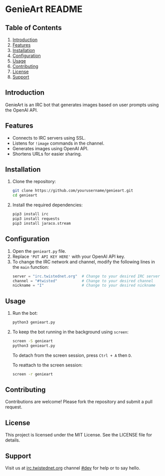 # GenieArt README

## Table of Contents

1. [Introduction](#introduction)
2. [Features](#features)
3. [Installation](#installation)
4. [Configuration](#configuration)
5. [Usage](#usage)
6. [Contributing](#contributing)
7. [License](#license)
8. [Support](#support)

## Introduction

GenieArt is an IRC bot that generates images based on user prompts using the OpenAI API.

## Features

- Connects to IRC servers using SSL.
- Listens for `!image` commands in the channel.
- Generates images using OpenAI API.
- Shortens URLs for easier sharing.

## Installation

1. Clone the repository:
   ```bash
   git clone https://github.com/yourusername/genieart.git
   cd genieart
   ```

2. Install the required dependencies:
   ```bash
   pip3 install irc
   pip3 install requests
   pip3 install jaraco.stream
   ```

## Configuration

1. Open the `genieart.py` file.
2. Replace `'PUT API KEY HERE'` with your OpenAI API key.
3. To change the IRC network and channel, modify the following lines in the `main` function:
   ```python
   server = "irc.twistednet.org"  # Change to your desired IRC server
   channel = "#twisted"           # Change to your desired channel
   nickname = "I"                 # Change to your desired nickname
   ```

## Usage

1. Run the bot:
   ```bash
   python3 genieart.py
   ```

2. To keep the bot running in the background using `screen`:
   ```bash
   screen -S genieart
   python3 genieart.py
   ```

   To detach from the screen session, press `Ctrl + A` then `D`.

   To reattach to the screen session:
   ```bash
   screen -r genieart
   ```

## Contributing

Contributions are welcome! Please fork the repository and submit a pull request.

## License

This project is licensed under the MIT License. See the LICENSE file for details.

## Support

Visit us at [irc.twistednet.org](irc://irc.twistednet.org) channel [#dev](irc://irc.twistednet.org/#dev) for help or to say hello.
